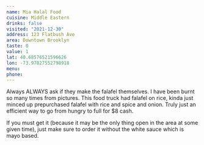 ```yaml
---
name: Mia Halal Food 
cuisine: Middle Eastern
drinks: false
visited: "2021-12-30"
address: 123 Flatbush Ave
area: Downtown Brooklyn
taste: 0
value: 1
lat: 40.68576521596626
lon: -73.97827552798918
menu:
phone:
---
```


Always ALWAYS ask if they make the falafel themselves. I have been burnt so many times from pictures. This food truck had falafel on rice, kinda just minced up prepurchased falafel with rice and spice and onion. Truly just an efficient way to go from hungry to full for $8 cash.

If you must get it (because it may be the only thing open in the area at some given time), just make sure to order it without the white sauce which is mayo based.
